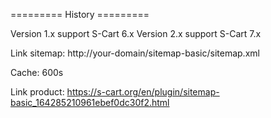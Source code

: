 ========= History =========

Version 1.x support S-Cart 6.x
Version 2.x support S-Cart 7.x


Link sitemap: http://your-domain/sitemap-basic/sitemap.xml

Cache: 600s

Link product: https://s-cart.org/en/plugin/sitemap-basic_164285210961ebef0dc30f2.html
